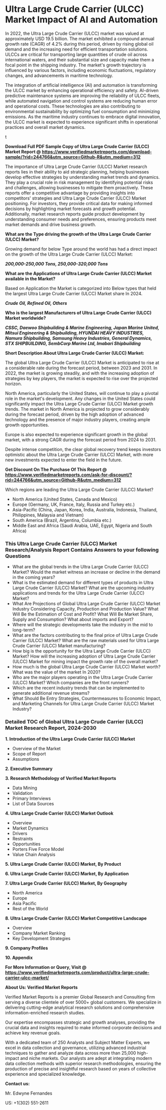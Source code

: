 <meta name="title" content="Global Ultra Large Crude Carrier (ULCC) Market Impact of AI and Automation"><meta name="description" content="In 2022, the Ultra Large Crude Carrier (ULCC) market was valued at approximately USD 19.5 billion. The market exhibited a compound annual growth rate (CAGR) of 4.2% du"><meta name="title" content="Ultra Large Crude Carrier (ULCC) Market Size, Share, Scope, Trends, Growth, Opportunities, Analysis, Forecast"><h1>Ultra Large Crude Carrier (ULCC) Market Impact of AI and Automation</h1><p>In 2022, the Ultra Large Crude Carrier (ULCC) market was valued at approximately USD 19.5 billion. The market exhibited a compound annual growth rate (CAGR) of 4.2% during this period, driven by rising global oil demand and the increasing need for efficient transportation solutions. ULCCs are critical for transporting large quantities of crude oil across international waters, and their substantial size and capacity make them a focal point in the shipping industry. The market's growth trajectory is influenced by various factors, including economic fluctuations, regulatory changes, and advancements in maritime technology.</p><p>The integration of artificial intelligence (AI) and automation is transforming the ULCC market by enhancing operational efficiency and safety. AI-driven predictive maintenance systems are improving the reliability of ULCC fleets, while automated navigation and control systems are reducing human error and operational costs. These technologies are also contributing to environmental sustainability by optimizing fuel consumption and minimizing emissions. As the maritime industry continues to embrace digital innovation, the ULCC market is expected to experience significant shifts in operational practices and overall market dynamics.</p>t</p><p id="" class=""><strong>Download Full PDF Sample Copy of Ultra Large Crude Carrier (ULCC) Market Report @ <a href="https://www.verifiedmarketreports.com/download-sample/?rid=244766&utm_source=Github-R&utm_medium=312" target="_blank">https://www.verifiedmarketreports.com/download-sample/?rid=244766&utm_source=Github-R&utm_medium=312</a></strong></p><p>The importance of&nbsp;Ultra Large Crude Carrier (ULCC) Market research reports lies in their ability to aid strategic planning, helping businesses develop effective strategies by understanding market trends and dynamics. They play a crucial role in risk management by identifying potential risks and challenges, allowing businesses to mitigate them proactively. These reports offer a competitive advantage by providing insights into competitors' strategies and Ultra Large Crude Carrier (ULCC) Market positioning. For investors, they provide critical data for making informed decisions by highlighting market forecasts and growth potential. Additionally, market research reports guide product development by understanding consumer needs and preferences, ensuring products meet market demands and drive business growth.</p><p><strong>What are the&nbsp;Type driving the growth of the Ultra Large Crude Carrier (ULCC) Market?</strong></p><p id="" class="">Growing demand for below Type around the world has had a direct impact on the growth of the Ultra Large Crude Carrier (ULCC) Market:</p><em><strong>200,000-250,000 Tons, 250,000-320,000 Tons</strong></em></p><strong>What are the&nbsp;Applications&nbsp;of Ultra Large Crude Carrier (ULCC) Market available in the Market?</strong></p><p id="" class="">Based on Application the Market is categorized into Below types that held the largest Ultra Large Crude Carrier (ULCC) Market share In 2024.</p><em><strong>Crude Oil, Refined Oil, Others</strong></em></p><strong>Who is the largest Manufacturers of Ultra Large Crude Carrier (ULCC) Market worldwide?</strong></p><p><em><strong>CSSC, Daewoo Shipbuilding & Marine Engineering, Japan Marine United, Mitsui Engineering & Shipbuilding, HYUNDAI HEAVY INDUSTRIES, Namura Shipbuilding, Samsung Heavy Industries, General Dynamics, STX SHIPBUILDING, SembCorp Marine Ltd, Imabari Shipbuilding</strong></em></p><p id="" class=""><strong>Short Description About Ultra Large Crude Carrier (ULCC) Market:</strong></p><p>The global Ultra Large Crude Carrier (ULCC) Market is anticipated to rise at a considerable rate during the forecast period, between 2023 and 2031. In 2022, the market is growing steadily, and with the increasing adoption of strategies by key players, the market is expected to rise over the projected horizon.</p><p>North America, particularly the United States, will continue to play a pivotal role in the market's development. Any changes in the United States could significantly impact the Ultra Large Crude Carrier (ULCC) Market growth trends. The market in North America is projected to grow considerably during the forecast period, driven by the high adoption of advanced technology and the presence of major industry players, creating ample growth opportunities.</p><p>Europe is also expected to experience significant growth in the global market, with a strong CAGR during the forecast period from 2024 to 2031.</p><p>Despite intense competition, the clear global recovery trend keeps investors optimistic about the Ultra Large Crude Carrier (ULCC) Market, with more new investments expected to enter the field in the future.</p><p id="" class=""><strong>Get Discount On The Purchase Of This Report @ <a href="https://www.verifiedmarketreports.com/ask-for-discount/?rid=244766&utm_source=Github-R&utm_medium=312" target="_blank">https://www.verifiedmarketreports.com/ask-for-discount/?rid=244766&utm_source=Github-R&utm_medium=312</a></strong></p>Which regions are leading the Ultra Large Crude Carrier (ULCC) Market?</p><ul><li>North America (United States, Canada and Mexico)</li><li>Europe (Germany, UK, France, Italy, Russia and Turkey etc.)</li><li>Asia-Pacific (China, Japan, Korea, India, Australia, Indonesia, Thailand, Philippines, Malaysia and Vietnam)</li><li>South America (Brazil, Argentina, Columbia etc.)</li><li>Middle East and Africa (Saudi Arabia, UAE, Egypt, Nigeria and South Africa)</li></ul><h3 id="" class="">This Ultra Large Crude Carrier (ULCC) Market Research/Analysis Report Contains Answers to your following Questions</h3><ul><li>What are the global trends in the Ultra Large Crude Carrier (ULCC) Market? Would the market witness an increase or decline in the demand in the coming years?</li><li>What is the estimated demand for different types of products in Ultra Large Crude Carrier (ULCC) Market? What are the upcoming industry applications and trends for the Ultra Large Crude Carrier (ULCC) Market?</li><li>What Are Projections of Global Ultra Large Crude Carrier (ULCC) Market Industry Considering Capacity, Production and Production Value? What Will Be the Estimation of Cost and Profit? What Will Be Market Share, Supply and Consumption? What about imports and Export?</li><li>Where will the strategic developments take the industry in the mid to long-term?</li><li>What are the factors contributing to the final price of Ultra Large Crude Carrier (ULCC) Market? What are the raw materials used for Ultra Large Crude Carrier (ULCC) Market manufacturing?</li><li>How big is the opportunity for the Ultra Large Crude Carrier (ULCC) Market? How will the increasing adoption of Ultra Large Crude Carrier (ULCC) Market for mining impact the growth rate of the overall market?</li><li>How much is the global Ultra Large Crude Carrier (ULCC) Market worth? What was the value of the market In 2020?</li><li>Who are the major players operating in the Ultra Large Crude Carrier (ULCC) Market? Which companies are the front runners?</li><li>Which are the recent industry trends that can be implemented to generate additional revenue streams?</li><li>What Should Be Entry Strategies, Countermeasures to Economic Impact, and Marketing Channels for Ultra Large Crude Carrier (ULCC) Market Industry?</li></ul><h3 id="" class="">Detailed TOC of Global Ultra Large Crude Carrier (ULCC) Market Research Report, 2024-2030</h3><p id="" class=""><strong>1. Introduction of the Ultra Large Crude Carrier (ULCC) Market</strong></p><ul><li>Overview of the Market</li><li>Scope of Report</li><li>Assumptions</li></ul><p id="" class=""><strong>2. Executive Summary</strong></p><p id="" class=""><strong>3. Research Methodology of Verified Market Reports</strong></p><ul><li>Data Mining</li><li>Validation</li><li>Primary Interviews</li><li>List of Data Sources</li></ul><p id="" class=""><strong>4. Ultra Large Crude Carrier (ULCC) Market Outlook</strong></p><ul><li>Overview</li><li>Market Dynamics</li><li>Drivers</li><li>Restraints</li><li>Opportunities</li><li>Porters Five Force Model</li><li>Value Chain Analysis</li></ul><p id="" class=""><strong>5. Ultra Large Crude Carrier (ULCC) Market, By Product</strong></p><p id="" class=""><strong>6. Ultra Large Crude Carrier (ULCC) Market, By Application</strong></p><p id="" class=""><strong>7. Ultra Large Crude Carrier (ULCC) Market, By Geography</strong></p><ul><li>North America</li><li>Europe</li><li>Asia Pacific</li><li>Rest of the World</li></ul><p id="" class=""><strong>8. Ultra Large Crude Carrier (ULCC) Market Competitive Landscape</strong></p><ul><li>Overview</li><li>Company Market Ranking</li><li>Key Development Strategies</li></ul><p id="" class=""><strong>9. Company Profiles</strong></p><p id="" class=""><strong>10. Appendix</strong></p><p id="" class=""><strong>For More Information or Query, Visit @ <a href="https://www.verifiedmarketreports.com/product/ultra-large-crude-carrier-ulcc-market/" target="_blank">https://www.verifiedmarketreports.com/product/ultra-large-crude-carrier-ulcc-market/</a></strong></p><p id="" class=""><strong>About Us: Verified Market Reports</strong></p><p id="" class="">Verified Market Reports is a premier Global Research and Consulting firm serving a diverse clientele of over 5000+ global customers. We specialize in delivering cutting-edge analytical research solutions and comprehensive information-enriched research studies.</p><p id="" class="">Our expertise encompasses strategic and growth analyses, providing the crucial data and insights required to make informed corporate decisions and achieve key revenue goals.</p><p id="" class="">With a dedicated team of 250 Analysts and Subject Matter Experts, we excel in data collection and governance, utilizing advanced industrial techniques to gather and analyze data across more than 25,000 high-impact and niche markets. Our analysts are adept at integrating modern data collection methods with superior research methodologies, ensuring the production of precise and insightful research based on years of collective experience and specialized knowledge.</p><p id="" class=""><strong>Contact us:</strong></p><p id="" class="">Mr. Edwyne Fernandes</p><p id="" class="">US: +1(302) 551-2611</p>